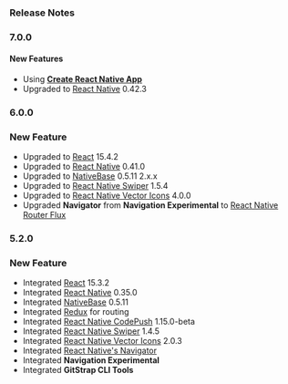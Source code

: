 ### Release Notes

### 7.0.0

#### New Features

*   Using [**Create React Native App**](https://github.com/react-community/create-react-native-app)
*   Upgraded to [React Native](https://github.com/facebook/react-native) 0.42.3

### 6.0.0

### New Feature

*  Upgraded to [React](https://facebook.github.io/react/) 15.4.2
*  Upgraded to [React Native](https://github.com/facebook/react-native) 0.41.0
*  Upgraded to [NativeBase](https://github.com/GeekyAnts/NativeBase) 0.5.11 2.x.x
*  Upgraded to [React Native Swiper](https://github.com/leecade/react-native-swiper) 1.5.4
*  Upgraded to [React Native Vector Icons](https://github.com/oblador/react-native-vector-icons) 4.0.0
*  Upgraded **Navigator** from **Navigation Experimental** to [React Native Router Flux](https://github.com/aksonov/react-native-router-flux)

### 5.2.0

### New Feature

*   Integrated [React](https://facebook.github.io/react/) 15.3.2
*   Integrated [React Native](https://github.com/facebook/react-native) 0.35.0
*   Integrated [NativeBase](https://github.com/GeekyAnts/NativeBase) 0.5.11
*   Integrated [Redux](http://redux.js.org/) for routing
*   Integrated [React Native CodePush](https://github.com/Microsoft/react-native-code-push) 1.15.0-beta
*   Integrated [React Native Swiper](https://github.com/leecade/react-native-swiper) 1.4.5
*   Integrated [React Native Vector Icons](https://github.com/oblador/react-native-vector-icons) 2.0.3
*   Integrated [React Native's Navigator](https://facebook.github.io/react-native/docs/navigator.html)
*   Integrated **Navigation Experimental**
*   Integrated **GitStrap CLI Tools**
